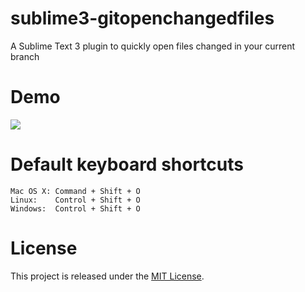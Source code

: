 # sublime3-gitopenchangedfiles
A Sublime Text 3 plugin to quickly open files changed in your current branch

# Demo
![](https://raw.githubusercontent.com/chrisbutcher/sublime3-gitopenchangedfiles/master/demo.gif)

# Default keyboard shortcuts
```
Mac OS X: Command + Shift + O
Linux:    Control + Shift + O
Windows:  Control + Shift + O
```

# License
This project is released under the [MIT License](http://opensource.org/licenses/MIT).
